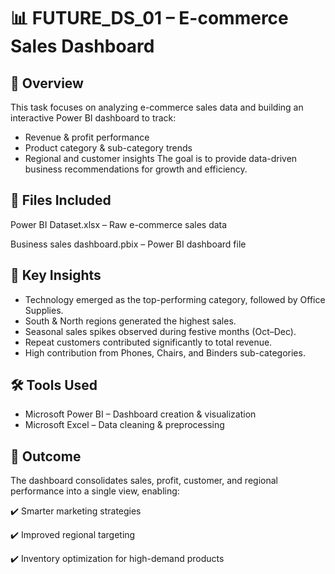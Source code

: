 # 📊 FUTURE_DS_01 – E-commerce Sales Dashboard
## 📌 Overview
This task focuses on analyzing e-commerce sales data and building an interactive Power BI dashboard to track:

- Revenue & profit performance
- Product category & sub-category trends
- Regional and customer insights
The goal is to provide data-driven business recommendations for growth and efficiency.

## 📂 Files Included
 Power BI Dataset.xlsx – Raw e-commerce sales data

 Business sales dashboard.pbix – Power BI dashboard file

## 🔑 Key Insights
- Technology emerged as the top-performing category, followed by Office Supplies.
- South & North regions generated the highest sales.
- Seasonal sales spikes observed during festive months (Oct–Dec).
- Repeat customers contributed significantly to total revenue.
- High contribution from Phones, Chairs, and Binders sub-categories.
## 🛠️ Tools Used
- Microsoft Power BI – Dashboard creation & visualization
- Microsoft Excel – Data cleaning & preprocessing
## 🎯 Outcome
The dashboard consolidates sales, profit, customer, and regional performance into a single view, enabling:

✔️ Smarter marketing strategies

✔️ Improved regional targeting

✔️ Inventory optimization for high-demand products

